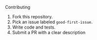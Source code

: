 Contributing
1. Fork this repository.
2. Pick an issue labeled `good-first-issue`.
3. Write code and tests.
4. Submit a PR with a clear description